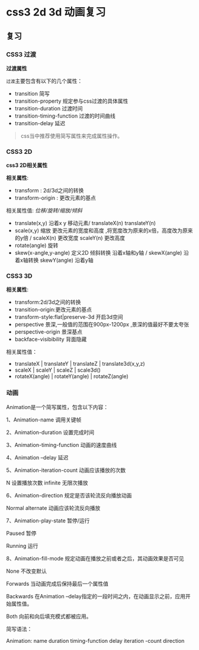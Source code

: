 # css3 2d 3d 动画复习



## 复习

### CSS3 过渡

**过渡属性**

`过渡`主要包含有以下的几个属性：

- transition 简写
- transition-property 规定参与css过渡的具体属性
- transition-duration 过渡时间
- transition-timing-function 过渡的时间曲线
- transition-delay 延迟

> css当中推荐使用简写属性来完成属性操作。



### CSS3 2D

**css3 2D相关属性**

**相关属性**:

- transform : 2d/3d之间的转换
- transform-origin : 更改元素的基点  



相关属性值: *位移/旋转/缩放/倾斜*

- translate(x,y)   沿着x y 移动元素/ translateX(n)  translateY(n)    
- scale(x,y)  缩放  更改元素的宽度和高度 ,将宽度改为原来的x倍，高度改为原来的y倍 / scaleX(n) 更改宽度  scaleY(n)  更改高度
- rotate(angle)  旋转 
- skew(x-angle,y-angle)  定义2D 倾斜转换 沿着x轴和y轴  / skewX(angle) 沿着x轴转换  skewY(angle) 沿着y轴



### CSS3 3D

**相关属性**:

- transform:2d/3d之间的转换
- transition-origin:更改元素的基点
- transform-style:flat|preserve-3d 开启3d空间
- perspective    景深,一般值的范围在900px-1200px ,景深的值最好不要太夸张
- perspective-origin 景深基点
- backface-visibibility   背面隐藏



相关属性值：

- translateX | translateY | translateZ | translate3d(x,y,z)
- scaleX | scaleY | scaleZ | scale3d()
- rotateX(angle) | rotateY(angle) | rotateZ(angle)



### 动画 

Animation是一个简写属性，包含以下内容：

1、Animation-name    调用关键帧

2、Animation-duration   设置完成时间

3、Animation-timing-function   动画的速度曲线

4、Animation –delay                   延迟

5、Animation-iteration-count   动画应该播放的次数

N  设置播放次数    infinite   无限次播放  

6、Animation-direction        规定是否该轮流反向播放动画

Normal   alternate   动画应该轮流反向播放

7、Animation-play-state              暂停/运行

Paused  暂停

Running  运行

8、Animation-fill-mode   规定动画在播放之前或者之后，其动画效果是否可见

None  不改变默认

Forwards  当动画完成后保持最后一个属性值

Backwards  在Animation –delay指定的一段时间之内，在动画显示之前，应用开始属性值。

Both  向前和向后填充模式都被应用。

简写语法：

Animation: name duration timing-function delay iteration -count direction



